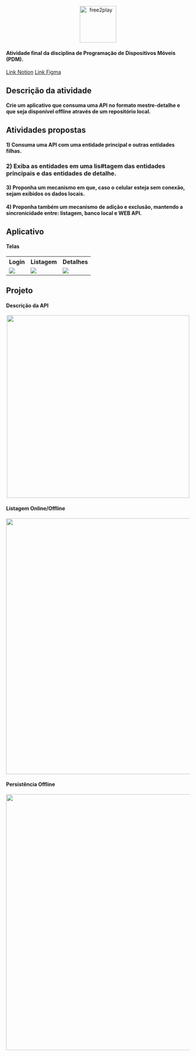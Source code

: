 <!-- # Free 2 Play -->


<center><image src="readme_assets/logo.png" width=100 alt="free2play" ></image></center>

#### Atividade final da disciplina de Programação de Dispositivos Móveis (PDM).

[Link Notion](https://github.com/MikaelSantilio/free2play)
[Link Figma](https://www.figma.com/file/vs4GZomZM1q91uaPNm42Jm/Free-2-Play?node-id=4%3A2)

## Descrição da atividade

#### Crie um aplicativo que consuma uma API no formato mestre-detalhe e que seja disponível offline através de um repositório local.

## Atividades propostas

#### 1) Consuma uma API com uma entidade principal e outras entidades filhas.

### 2) Exiba as entidades em uma lis#tagem das entidades principais e das entidades de detalhe.

#### 3) Proponha um mecanismo em que, caso o celular esteja sem conexão, sejam exibidos os dados locais.

#### 4) Proponha também um mecanismo de adição e exclusão, mantendo a sincronicidade entre: listagem, banco local e WEB API.

## Aplicativo

#### Telas



<table style="width:100%">
  <tr>
    <th>Login</th>
    <th>Listagem</th>
    <th>Detalhes</th>
  </tr>
  <tr>
    <td> <image src="readme_assets/Login.png" ></image> </td>
    <td> <image src="readme_assets/listagem.png" ></image> </td>
    <td> <image src="readme_assets/Detalhes.png" ></image> </td>
  </tr>
</table>


<!-- ![readme_assets/Login.png](readme_assets/Login.png)

Tela de login

![readme_assets/listagem.png](readme_assets/listagem.png)

Tela principal

![readme_assets/Detalhes.png](readme_assets/Detalhes.png)

Tela de detalhes -->

## Projeto

#### Descrição da API

<center><image src="readme_assets/api_games.png" width=500 ></image></center>

#### Listagem Online/Offline

<center><image src="readme_assets/online.png" width=700 ></image></center>

#### Persistência Offline

<center><image src="readme_assets/offline.png" width=700 ></image></center>


